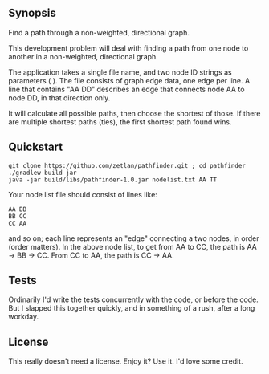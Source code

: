 ## Synopsis

Find a path through a non-weighted, directional graph.

This development problem will deal with finding a path from one node to another in a non-weighted, directional graph.

The application takes a single file name, and two node ID strings as parameters (<filename> <node1> <node2>). The file consists of
graph edge data, one edge per line. A line that contains "AA DD" describes an edge that connects node AA to node DD,
in that direction only.

It will calculate all possible paths, then choose the shortest of those. If there are multiple shortest paths (ties),
the first shortest path found wins.

## Quickstart

    git clone https://github.com/zetlan/pathfinder.git ; cd pathfinder
    ./gradlew build jar
    java -jar build/libs/pathfinder-1.0.jar nodelist.txt AA TT

Your node list file should consist of lines like:

    AA BB
    BB CC
    CC AA

and so on; each line represents an "edge" connecting a two nodes, in order (order matters).  In the above node list, to
get from AA to CC, the path is AA -> BB -> CC. From CC to AA, the path is CC -> AA.

## Tests

Ordinarily I'd write the tests concurrently with the code, or before the code. But I slapped this together quickly, and
in something of a rush, after a long workday.

## License

This really doesn't need a license. Enjoy it? Use it. I'd love some credit.